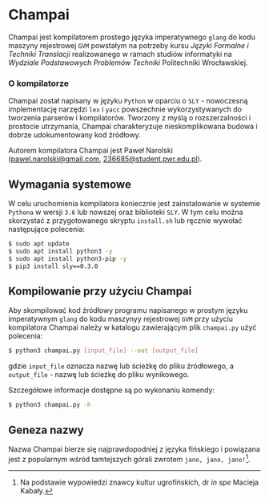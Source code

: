 # Champai

Champai jest kompilatorem prostego języka imperatywnego `glang` do kodu maszyny rejestrowej `GVM` powstałym na potrzeby kursu *Języki Formalne i Techniki Translacji* realizowanego w ramach studiów informatyki na *Wydziale Podstawowych Problemów Techniki* Politechniki Wrocławskiej.

### O kompilatorze

Champai został napisany w języku `Python` w oparciu o `SLY` - nowoczesną implementację narzędzi `lex` i `yacc` powszechnie wykorzystywanych do tworzenia parserów i kompilatorów. Tworzony z myślą o rozszerzalności i prostocie utrzymania, Champai charakteryzuje nieskomplikowana budowa i dobrze udokumentowany kod źródłowy.

Autorem kompilatora Champai jest Paweł Narolski (<pawel.narolski@gmail.com>, <236685@student.pwr.edu.pl>). 

## Wymagania systemowe

W celu uruchomienia kompilatora koniecznie jest zainstalowanie w systemie `Pythona` w wersji `3.6` lub nowszej oraz biblioteki `SLY`. W tym celu można skorzystać z przygotowanego skryptu `install.sh` lub ręcznie wywołać następujące polecenia: 

```sh
$ sudo apt update
$ sudo apt install python3 -y
$ sudo apt install python3-pip -y
$ pip3 install sly==0.3.0
```

## Kompilowanie przy użyciu Champai

Aby skompilować kod źródłowy programu napisanego w prostym języku imperatywnym `glang` do kodu maszynyy rejestrowej `GVM` przy użyciu kompilatora Champai należy w katalogu zawierającym plik `champai.py` użyć polecenia:

```sh
$ python3 champai.py [input_file] --out [output_file]
```

gdzie `input_file` oznacza nazwę lub ścieżkę do pliku źródłowego, a `output_file` - nazwę lub ścieżkę do pliku wynikowego.

Szczegółowe informacje dostępne są po wykonaniu komendy:
```sh
$ python3 champai.py -h
```

## Geneza nazwy
Nazwa Champai bierze się najprawdopodniej z języka fińskiego i powiązana jest z popularnym wśród tamtejszych górali zwrotem `jano, jano, jano!`[^1]. 

[^1]: Na podstawie wypowiedzi znawcy kultur ugrofińskich, dr *in spe* Macieja Kabały.